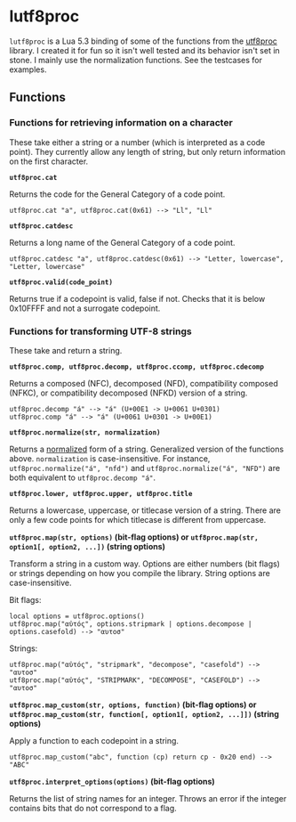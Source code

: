 # lutf8proc

`lutf8proc` is a Lua 5.3 binding of some of the functions from the [utf8proc](https://github.com/JuliaStrings/utf8proc) library. I created it for fun so it isn't well tested and its behavior isn't set in stone. I mainly use the normalization functions. See the testcases for examples.

## Functions

### Functions for retrieving information on a character
These take either a string or a number (which is interpreted as a code point). They currently allow any length of string, but only return information on the first character.

**`utf8proc.cat`**

Returns the code for the General Category of a code point.

	utf8proc.cat "a", utf8proc.cat(0x61) --> "Ll", "Ll"

**`utf8proc.catdesc`**

Returns a long name of the General Category of a code point.

	utf8proc.catdesc "a", utf8proc.catdesc(0x61) --> "Letter, lowercase", "Letter, lowercase"

**`utf8proc.valid(code_point)`**

Returns true if a codepoint is valid, false if not. Checks that it is below 0x10FFFF and not a surrogate codepoint.

### Functions for transforming UTF-8 strings

These take and return a string.

**`utf8proc.comp, utf8proc.decomp, utf8proc.ccomp, utf8proc.cdecomp`**

Returns a composed (NFC), decomposed (NFD), compatibility composed (NFKC), or compatibility decomposed (NFKD) version of a string.

	utf8proc.decomp "á" --> "á" (U+00E1 -> U+0061 U+0301)
	utf8proc.comp "á" --> "á" (U+0061 U+0301 -> U+00E1)

**`utf8proc.normalize(str, normalization)`**

Returns a [normalized](https://en.wikipedia.org/wiki/Unicode_normalization) form of a string. Generalized version of the functions above. `normalization` is case-insensitive. For instance, `utf8proc.normalize("á", "nfd")` and `utf8proc.normalize("á", "NFD")` are both equivalent to `utf8proc.decomp "á"`.

**`utf8proc.lower, utf8proc.upper, utf8proc.title`**

Returns a lowercase, uppercase, or titlecase version of a string. There are only a few code points for which titlecase is different from uppercase.

**`utf8proc.map(str, options)` (bit-flag options) or `utf8proc.map(str, option1[, option2, ...])` (string options)**

Transform a string in a custom way. Options are either numbers (bit flags) or strings depending on how you compile the library. String options are case-insensitive.

Bit flags:
```
local options = utf8proc.options()
utf8proc.map("αὐτός", options.stripmark | options.decompose | options.casefold) --> "αυτοσ"
```
Strings:
```
utf8proc.map("αὐτός", "stripmark", "decompose", "casefold") --> "αυτοσ"
utf8proc.map("αὐτός", "STRIPMARK", "DECOMPOSE", "CASEFOLD") --> "αυτοσ"
```

**`utf8proc.map_custom(str, options, function)` (bit-flag options) or `utf8proc.map_custom(str, function[, option1[, option2, ...]])` (string options)**

Apply a function to each codepoint in a string.

	utf8proc.map_custom("abc", function (cp) return cp - 0x20 end) --> "ABC"

**`utf8proc.interpret_options(options)` (bit-flag options)**

Returns the list of string names for an integer. Throws an error if the integer contains bits that do not correspond to a flag.
